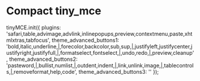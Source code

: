 # Compact tiny_mce
  
  tinyMCE.init({
    plugins: 'safari,table,advimage,advlink,inlinepopups,preview,contextmenu,paste,xhtmlxtras,tabfocus',
		theme_advanced_buttons1: 'bold,italic,underline,|,forecolor,backcolor,sub,sup,|,justifyleft,justifycenter,justifyright,justifyfull,|,formatselect,fontselect,|,undo,redo,|,preview,cleanup',
		theme_advanced_buttons2: 'pasteword,|,bullist,numlist,|,outdent,indent,|,link,unlink,image,|,tablecontrols,|,removeformat,help,code',
		theme_advanced_buttons3: ''
  });